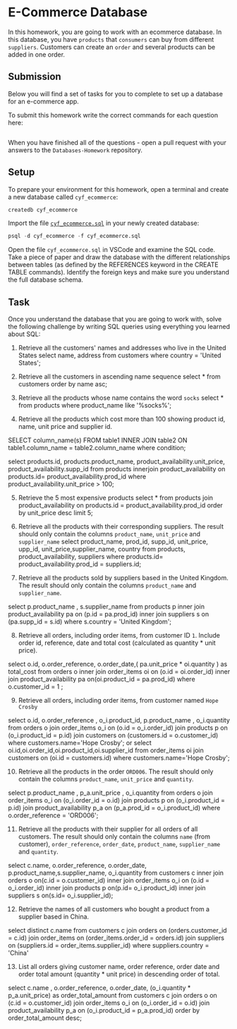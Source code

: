 # E-Commerce Database

In this homework, you are going to work with an ecommerce database. In this database, you have `products` that `consumers` can buy from different `suppliers`. Customers can create an `order` and several products can be added in one order.

## Submission

Below you will find a set of tasks for you to complete to set up a database for an e-commerce app.

To submit this homework write the correct commands for each question here:
```sql


```

When you have finished all of the questions - open a pull request with your answers to the `Databases-Homework` repository.

## Setup

To prepare your environment for this homework, open a terminal and create a new database called `cyf_ecommerce`:

```sql
createdb cyf_ecommerce
```

Import the file [`cyf_ecommerce.sql`](./cyf_ecommerce.sql) in your newly created database:

```sql
psql -d cyf_ecommerce -f cyf_ecommerce.sql
```

Open the file `cyf_ecommerce.sql` in VSCode and examine the SQL code. Take a piece of paper and draw the database with the different relationships between tables (as defined by the REFERENCES keyword in the CREATE TABLE commands). Identify the foreign keys and make sure you understand the full database schema.

## Task

Once you understand the database that you are going to work with, solve the following challenge by writing SQL queries using everything you learned about SQL:

1. Retrieve all the customers' names and addresses who live in the United States
select name, address from customers where country = 'United States';

2. Retrieve all the customers in ascending name sequence
select * from customers order by name asc;

3. Retrieve all the products whose name contains the word `socks`
select * from products where product_name like '%socks%';

4. Retrieve all the products which cost more than 100 showing product id, name, unit price and supplier id.

SELECT column_name(s)
FROM table1
INNER JOIN table2
ON table1.column_name = table2.column_name
where condition;

select products.id, products.product_name, product_availability.unit_price, product_availability.supp_id from products innerjoin product_availability  on products.id= product_availability.prod_id where product_availability.unit_price > 100;


5. Retrieve the 5 most expensive products
select * from products join product_availability on products.id = product_availability.prod_id order by unit_price desc limit 5;


6. Retrieve all the products with their corresponding suppliers. The result should only contain the columns `product_name`, `unit_price` and `supplier_name`
select product_name, prod_id, supp_id, unit_price, upp_id, unit_price,supplier_name, country from products, product_availability, suppliers where products.id= product_availability.prod_id = suppliers.id;  


7. Retrieve all the products sold by suppliers based in the United Kingdom. The result should only contain the columns `product_name` and `supplier_name`.

select p.product_name , s.supplier_name from products p 
inner join product_availability pa on (p.id = pa.prod_id)
inner join suppliers s on (pa.supp_id = s.id)
where s.country = 'United Kingdom';


8. Retrieve all orders, including order items, from customer ID `1`. Include order id, reference, date and total cost (calculated as quantity * unit price).

select o.id, o.order_reference, o.order_date,( pa.unit_price * oi.quantity )
as total_cost from  orders o
inner join order_items oi on (o.id = oi.order_id)
inner join product_availability pa on(oi.product_id = pa.prod_id)
where o.customer_id = 1 ;

9. Retrieve all orders, including order items, from customer named `Hope Crosby`

select o.id, o.order_reference , o_i.product_id, p.product_name , o_i.quantity from orders o
join order_items o_i on (o.id = o_i.order_id) join products p on (o_i.product_id = p.id)
join customers on (customers.id = o.customer_id)
where customers.name='Hope Crosby';
or 
select oi.id,oi.order_id,oi.product_id,oi.supplier_id from order_items oi
join customers on (oi.id = customers.id)
where customers.name='Hope Crosby';    



10. Retrieve all the products in the order `ORD006`. The result should only contain the columns `product_name`, `unit_price` and `quantity`.

select p.product_name , p_a.unit_price , o_i.quantity from orders o
join order_items o_i on (o_i.order_id = o.id)
join products p on (o_i.product_id = p.id)
join product_availability p_a on (p_a.prod_id = o_i.product_id) where o.order_reference = 'ORD006';


11. Retrieve all the products with their supplier for all orders of all customers. The result should only contain the columns `name` (from customer), `order_reference`, `order_date`, `product_name`, `supplier_name` and `quantity`.

select c.name, o.order_reference, o.order_date, p.product_name,s.supplier_name, o_i.quantity from customers c
inner join orders o on(c.id = o.customer_id)
inner join order_items o_i on (o.id = o_i.order_id)
inner join products p on(p.id= o_i.product_id)
inner join suppliers s on(s.id= o_i.supplier_id);


12. Retrieve the names of all customers who bought a product from a supplier based in China.

select distinct c.name from customers c
join orders on (orders.customer_id = c.id)
join order_items on (order_items.order_id = orders.id)
join suppliers on (suppliers.id = order_items.supplier_id)
where suppliers.country = 'China'

13. List all orders giving customer name, order reference, order date and order total amount (quantity * unit price) in descending order of total.

select c.name , o.order_reference, o.order_date, (o_i.quantity \* p_a.unit_price) as order_total_amount from customers c
join orders o on (c.id = o.customer_id)
join order_items o_i on (o_i.order_id = o.id)
join product_availability p_a on (o_i.product_id = p_a.prod_id)
order by order_total_amount desc;